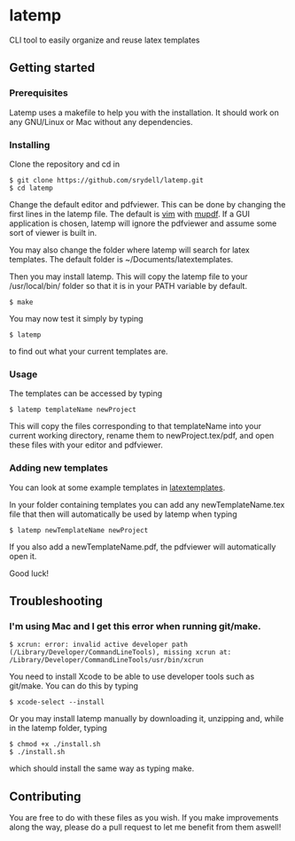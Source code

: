 # latemp

CLI tool to easily organize and reuse latex templates

## Getting started

### Prerequisites

Latemp uses a makefile to help you with the installation. It should work on any GNU/Linux or Mac without any dependencies.

### Installing

Clone the repository and cd in

```
$ git clone https://github.com/srydell/latemp.git
$ cd latemp
```

Change the default editor and pdfviewer. This can be done by changing the first lines in the latemp file. The default is [vim](http://www.vim.org) with [mupdf](https://www.mupdf.com). If a GUI application is chosen, latemp will ignore the pdfviewer and assume some sort of viewer is built in.

You may also change the folder where latemp will search for latex templates. The default folder is ~/Documents/latextemplates.

Then you may install latemp. This will copy the latemp file to your /usr/local/bin/ folder so that it is in your PATH variable by default.

```
$ make
```

You may now test it simply by typing

```
$ latemp
```

to find out what your current templates are.

### Usage

The templates can be accessed by typing

```
$ latemp templateName newProject
```

This will copy the files corresponding to that templateName into your current working directory, rename them to newProject.tex/pdf, and open these files with your editor and pdfviewer.


### Adding new templates

You can look at some example templates in [latextemplates](https://github.com/srydell/latextemplates).

In your folder containing templates you can add any newTemplateName.tex file that then will automatically be used by latemp when typing

```
$ latemp newTemplateName newProject
```

If you also add a newTemplateName.pdf, the pdfviewer will automatically open it.

Good luck!

## Troubleshooting

### I'm using Mac and I get this error when running git/make.

```
$ xcrun: error: invalid active developer path (/Library/Developer/CommandLineTools), missing xcrun at: /Library/Developer/CommandLineTools/usr/bin/xcrun
```

You need to install Xcode to be able to use developer tools such as git/make. You can do this by typing

```
$ xcode-select --install
```

Or you may install latemp manually by downloading it, unzipping and, while in the latemp folder, typing

```
$ chmod +x ./install.sh
$ ./install.sh
```

which should install the same way as typing make.

## Contributing

You are free to do with these files as you wish. If you make improvements along the way, please do a pull request to let me benefit from them aswell!
